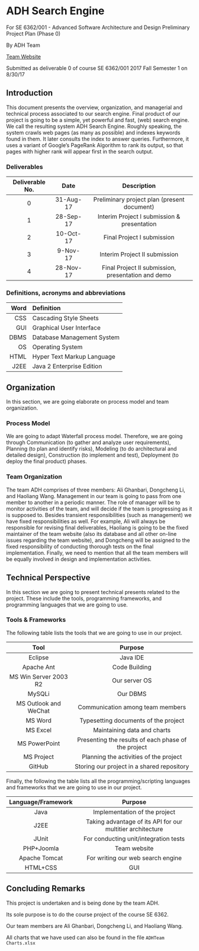 # ADH Search Engine

For SE 6362/001 - Advanced Software Architecture and Design
Preliminary Project Plan (Phase 0)

By ADH Team

[Team Website](http://paris.utdallas.edu/adhteam/)

Submitted as deliverable 0 of course SE 6362/001 2017 Fall Semester 1 on 8/30/17 


## Introduction

This document presents the overview, organization, and managerial and technical process associated to our search engine.
Final product of our project is going to be a simple, yet powerful and fast, (web) search engine. We call the resulting
system ADH Search Engine. Roughly speaking, the system crawls web pages (as many as possible) and indexes keywords found
in them. It later consults the index to answer queries. Furthermore, it uses a variant of Google’s PageRank Algorithm to
rank its output, so that pages with higher rank will appear first in the search output.

### Deliverables
|**Deliverable No.**|**Date**  |**Description**                                     |
|:-----------------:|:--------:|:--------------------------------------------------:|
|0                  |31-Aug-17 |Preliminary project plan (present document)         |
|1                  |28-Sep-17 |Interim Project I submission & presentation         |
|2                  |10-Oct-17 |Final Project I submission                          |
|3                  |9-Nov-17  |Interim Project II submission                       |
|4                  |28-Nov-17 |Final Project II submission, presentation and demo  |

### Definitions, acronyms and abbreviations
|**Word**|**Definition**             |
|-------:|:--------------------------|
|CSS	 |Cascading Style Sheets     |
|GUI	 |Graphical User Interface   |
|DBMS	 |Database Management System |
|OS	     |Operating System           |
|HTML	 |Hyper Text Markup Language |
|J2EE	 |Java 2 Enterprise Edition  |
## Organization
In this section, we are going elaborate on process model and team organization.

### Process Model
We are going to adapt Waterfall process model. Therefore, we are going through Communication (to gather and analyze user
requirements), Planning (to plan and identify risks), Modeling (to do architectural and detailed design), Construction (to
implement and test), Deployment (to deploy the final product) phases.

### Team Organization
The team ADH  comprises of three members: Ali Ghanbari, Dongcheng Li, and Haoliang Wang. Management in our team is going to pass
from one member to another in a periodic manner. The role of manager will be to monitor activities of the team, and will decide if
the team is progressing as it is supposed to. Besides transient responsibilities (such as management) we have fixed responsibilities
as well. For example, Ali will always be responsible for revising final deliverables, Haoliang is going to be the fixed maintainer of
the team website (also its database and all other on-line issues regarding the team website), and Dongcheng will be assigned to the fixed
responsibility of conducting thorough tests on the final implementation. Finally, we need to mention that all the team members will be
equally involved in design and implementation activities.

## Technical Perspective
In this section we are going to present technical presents related to the project. These include the tools, programming frameworks, and programming languages that we are going to use.

### Tools & Frameworks
The following table lists the tools that we are going to use in our project.

|**Tool**               |**Purpose**                                            |
|:---------------------:|:-----------------------------------------------------:|
|Eclipse	            |Java IDE                                               |
|Apache Ant             |Code Building                                          |
|MS Win Server 2003 R2	|Our server OS                                          |
|MySQLi                 |Our DBMS                                               |
|MS Outlook and WeChat	|Communication among team members                       |
|MS Word	            |Typesetting documents of the project                   |
|MS Excel	            |Maintaining data and charts                            |
|MS PowerPoint	        |Presenting the results of each phase of the project    |
|MS Project             |Planning the activities of the project                 |
|GitHub                 |Storing our project in a shared repository             |

Finally, the following the table lists all the programming/scripting languages and frameworks that we are going to use in our project.

|**Language/Framework** |**Purpose**                                                |
|:---------------------:|:---------------------------------------------------------:|
|Java	                |Implementation of the project                              |
|J2EE	                |Taking advantage of its API for our multitier architecture |
|JUnit                  |For conducting unit/integration tests                      |
|PHP+Joomla             |Team website                                               |
|Apache Tomcat          |For writing our web search engine                          |
|HTML+CSS               |GUI                                                        |


## Concluding Remarks
This project is undertaken and is being done by the team ADH.

Its sole purpose is to do the course project of the course SE 6362.

Our team members are Ali Ghanbari, Dongcheng Li, and Haoliang Wang.

All charts that we have used can also be found in the file ```ADHTeam Charts.xlsx```
